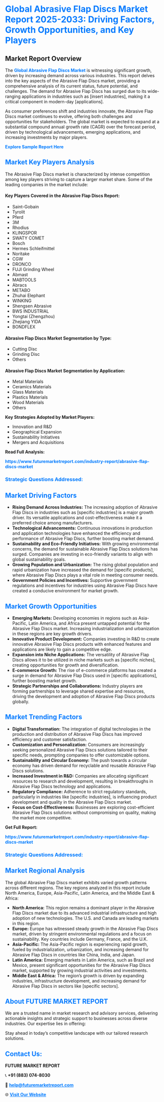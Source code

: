 <h1 style="color: #007BFF;">Global Abrasive Flap Discs Market Report 2025-2033: Driving Factors, Growth Opportunities, and Key Players</h1>

<section id="overview">
<h2>Market Report Overview</h2>
<p>The <a href="https://www.futuremarketreport.com/industry-report/abrasive-flap-discs-market" style="color: #007BFF; text-decoration: none;"><strong>Global Abrasive Flap Discs Market</strong></a> is witnessing significant growth, driven by increasing demand across various industries. This report delves into the key aspects of the Abrasive Flap Discs market, providing a comprehensive analysis of its current status, future potential, and challenges. The demand for Abrasive Flap Discs has surged due to its wide-ranging applications in industries such as [insert industries], making it a critical component in modern-day [applications].</p>
<p>As consumer preferences shift and industries innovate, the Abrasive Flap Discs market continues to evolve, offering both challenges and opportunities for stakeholders. The global market is expected to expand at a substantial compound annual growth rate (CAGR) over the forecast period, driven by technological advancements, emerging applications, and increasing investments by major players.</p>
</section>

<section id="overview">
<p><a href="https://www.futuremarketreport.com/request-sample/reportId=103252" style="color: #007BFF; text-decoration: none;"><strong>Explore Sample Report Here</strong></a></p>
</section>

<section id="key-players">
<h2 style="color: #007BFF;">Market Key Players Analysis</h2>
<p>The Abrasive Flap Discs market is characterized by intense competition among key players striving to capture a larger market share. Some of the leading companies in the market include:</p>
<h4>Key Players Covered in the Abrasive Flap Discs Report:</h4>
<ul><li>Saint-Gobain</li><li>Tyrolit</li><li>Pferd</li><li>3M</li><li>Rhodius</li><li>KLINGSPOR</li><li>SWATY COMET</li><li>Bosch</li><li>Hermes Schleifmittel</li><li>Noritake</li><li>CGW</li><li>DRONCO</li><li>FUJI Grinding Wheel</li><li>Abmast</li><li>MABTOOLS</li><li>Abracs</li><li>METABO</li><li>Zhuhai Elephant</li><li>WINKING</li><li>Shengsen Abrasive</li><li>BWS INDUSTRIAL</li><li>Yongtai (Zhengzhou)</li><li>Zhejiang YIDA</li><li>BONDFLEX</li></ul>
<h4>Abrasive Flap Discs Market Segmentation by Type:</h4>
<ul><li>Cutting Disc</li><li>Grinding Disc</li><li>Others</li></ul>

<h4>Abrasive Flap Discs Market Segmentation by Application:</h4>
<ul><li>Metal Materials</li><li>Ceramics Materials</li><li>Glass Materials</li><li>Plastics Materials</li><li>Wood Materials</li><li>Others</li></ul>
<p><strong>Key Strategies Adopted by Market Players:</strong></p>
<ul>
<li>Innovation and R&D</li>
<li>Geographical Expansion</li>
<li>Sustainability Initiatives</li>
<li>Mergers and Acquisitions</li>
</ul>
</section>

<section>
<p><strong>Read Full Analysis: </strong></p><a href="https://www.futuremarketreport.com/industry-report/abrasive-flap-discs-market" style="color: #007BFF; text-decoration: none;"><strong>https://www.futuremarketreport.com/industry-report/abrasive-flap-discs-market</strong></a>
<h3 style="color: #007BFF;">Strategic Questions Addressed:</h3>
</section>

<section id="driving-factors">
<h2 style="color: #007BFF;">Market Driving Factors</h2>
<ul>
<li><strong>Rising Demand Across Industries:</strong> The increasing adoption of Abrasive Flap Discs in industries such as [specific industries] is a major growth driver. Its versatile applications and cost-effectiveness make it a preferred choice among manufacturers.</li>
<li><strong>Technological Advancements:</strong> Continuous innovations in production and application technologies have enhanced the efficiency and performance of Abrasive Flap Discs, further boosting market demand.</li>
<li><strong>Sustainability and Eco-Friendly Initiatives:</strong> With growing environmental concerns, the demand for sustainable Abrasive Flap Discs solutions has surged. Companies are investing in eco-friendly variants to align with global sustainability goals.</li>
<li><strong>Growing Population and Urbanization:</strong> The rising global population and rapid urbanization have increased the demand for [specific products], where Abrasive Flap Discs plays a vital role in meeting consumer needs.</li>
<li><strong>Government Policies and Incentives:</strong> Supportive government regulations and incentives for industries using Abrasive Flap Discs have created a conducive environment for market growth.</li>
</ul>
</section>

<section id="growth-opportunities">
<h2 style="color: #007BFF;">Market Growth Opportunities</h2>
<ul>
<li><strong>Emerging Markets:</strong> Developing economies in regions such as Asia-Pacific, Latin America, and Africa present untapped potential for the Abrasive Flap Discs market. Increasing industrialization and urbanization in these regions are key growth drivers.</li>
<li><strong>Innovative Product Development:</strong> Companies investing in R&D to create innovative Abrasive Flap Discs products with enhanced features and applications are likely to gain a competitive edge.</li>
<li><strong>Expansion into Niche Applications:</strong> The versatility of Abrasive Flap Discs allows it to be utilized in niche markets such as [specific niches], creating opportunities for growth and diversification.</li>
<li><strong>E-commerce Growth:</strong> The rise of e-commerce platforms has created a surge in demand for Abrasive Flap Discs used in [specific applications], further boosting market growth.</li>
<li><strong>Strategic Partnerships and Collaborations:</strong> Industry players are forming partnerships to leverage shared expertise and resources, driving the development and adoption of Abrasive Flap Discs products globally.</li>
</ul>
</section>

<section id="trending-factors">
<h2 style="color: #007BFF;">Market Trending Factors</h2>
<ul>
<li><strong>Digital Transformation:</strong> The integration of digital technologies in the production and distribution of Abrasive Flap Discs has improved efficiency and customer satisfaction.</li>
<li><strong>Customization and Personalization:</strong> Consumers are increasingly seeking personalized Abrasive Flap Discs solutions tailored to their specific needs, prompting companies to offer customizable options.</li>
<li><strong>Sustainability and Circular Economy:</strong> The push towards a circular economy has driven demand for recyclable and reusable Abrasive Flap Discs solutions.</li>
<li><strong>Increased Investment in R&D:</strong> Companies are allocating significant resources to research and development, resulting in breakthroughs in Abrasive Flap Discs technology and applications.</li>
<li><strong>Regulatory Compliance:</strong> Adherence to strict regulatory standards, particularly in industries like [specific industries], is influencing product development and quality in the Abrasive Flap Discs market.</li>
<li><strong>Focus on Cost-Effectiveness:</strong> Businesses are exploring cost-efficient Abrasive Flap Discs solutions without compromising on quality, making the market more competitive.</li>
</ul>
</section>

<section>
<p><strong>Get Full Report: </strong></p><a href="https://www.futuremarketreport.com/industry-report/abrasive-flap-discs-market" style="color: #007BFF; text-decoration: none;"><strong>https://www.futuremarketreport.com/industry-report/abrasive-flap-discs-market</strong></a>
<h3 style="color: #007BFF;">Strategic Questions Addressed:</h3>
</section>


<section id="regional-analysis">
<h2 style="color: #007BFF;">Market Regional Analysis</h2>
<p>The global Abrasive Flap Discs market exhibits varied growth patterns across different regions. The key regions analyzed in this report include North America, Europe, Asia-Pacific, Latin America, and the Middle East & Africa:</p>
<ul>
<li><strong>North America:</strong> This region remains a dominant player in the Abrasive Flap Discs market due to its advanced industrial infrastructure and high adoption of new technologies. The U.S. and Canada are leading markets in this region.</li>
<li><strong>Europe:</strong> Europe has witnessed steady growth in the Abrasive Flap Discs market, driven by stringent environmental regulations and a focus on sustainability. Key countries include Germany, France, and the U.K.</li>
<li><strong>Asia-Pacific:</strong> The Asia-Pacific region is experiencing rapid growth, fueled by industrialization, urbanization, and increasing demand for Abrasive Flap Discs in countries like China, India, and Japan.</li>
<li><strong>Latin America:</strong> Emerging markets in Latin America, such as Brazil and Mexico, present significant opportunities for the Abrasive Flap Discs market, supported by growing industrial activities and investments.</li>
<li><strong>Middle East & Africa:</strong> The region’s growth is driven by expanding industries, infrastructure development, and increasing demand for Abrasive Flap Discs in sectors like [specific sectors].</li>
</ul>
</section>

<footer>
<h2 style="color: #007BFF;">About FUTURE MARKET REPORT</h2>
<p>We are a trusted name in market research and advisory services, delivering actionable insights and strategic support to businesses across diverse industries. Our expertise lies in offering:</p>

<p>Stay ahead in today’s competitive landscape with our tailored research solutions.</p>

<h2 style="color: #007BFF;">Contact Us:</h2>
<p><strong>FUTURE MARKET REPORT</strong></p>
<p>📞 <strong>+91 (883) 074-8030</strong></p>
<p>📧 <strong><a href="mailto:help@futuremarketreport.com" style="color: #007BFF;">help@futuremarketreport.com</a></strong></p>
<p>🌐 <strong><a href="https://www.futuremarketreport.com/" style="color: #007BFF;">Visit Our Website</a></strong></p>
</footer>
